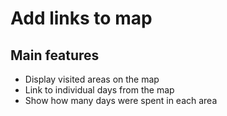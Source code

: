 # Add links to map

## Main features

* Display visited areas on the map
* Link to individual days from the map
* Show how many days were spent in each area
